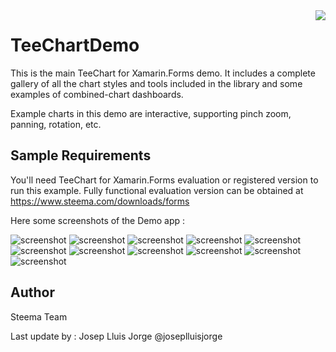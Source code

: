 <a href="https://www.steema.com/product/forms">
<img align="right" src="http://www.teechart.net/img/logos/teechart_forms.png">
</a>

TeeChartDemo
============

This is the main TeeChart for Xamarin.Forms demo. It includes a complete gallery of all the chart styles and tools included in the library and some examples of combined-chart dashboards.

Example charts in this demo are interactive, supporting pinch zoom, panning, rotation, etc.

## Sample Requirements

You'll need TeeChart for Xamarin.Forms evaluation or registered version to run this example. Fully functional evaluation version can be obtained at https://www.steema.com/downloads/forms

Here some screenshots of the Demo app :

![screenshot](https://raw.githubusercontent.com/Steema/teechart-xamarin-forms-samples/master/TeeChartDemo/Screenshots/image1.png "TeeChart for Xamarin.Forms")
![screenshot](https://raw.githubusercontent.com/Steema/teechart-xamarin-forms-samples/master/TeeChartDemo/Screenshots/image2.png "TeeChart for Xamarin.Forms")
![screenshot](https://raw.githubusercontent.com/Steema/teechart-xamarin-forms-samples/master/TeeChartDemo/Screenshots/image3.png "TeeChart for Xamarin.Forms")
![screenshot](https://raw.githubusercontent.com/Steema/teechart-xamarin-forms-samples/master/TeeChartDemo/Screenshots/image4.png "TeeChart for Xamarin.Forms")
![screenshot](https://raw.githubusercontent.com/Steema/teechart-xamarin-forms-samples/master/TeeChartDemo/Screenshots/image5.png "TeeChart for Xamarin.Forms")
![screenshot](https://raw.githubusercontent.com/Steema/teechart-xamarin-forms-samples/master/TeeChartDemo/Screenshots/image6.png "TeeChart for Xamarin.Forms")
![screenshot](https://raw.githubusercontent.com/Steema/teechart-xamarin-forms-samples/master/TeeChartDemo/Screenshots/image7.png "TeeChart for Xamarin.Forms")
![screenshot](https://raw.githubusercontent.com/Steema/teechart-xamarin-forms-samples/master/TeeChartDemo/Screenshots/image8.png "TeeChart for Xamarin.Forms")
![screenshot](https://raw.githubusercontent.com/Steema/teechart-xamarin-forms-samples/master/TeeChartDemo/Screenshots/image9.png "TeeChart for Xamarin.Forms")
![screenshot](https://raw.githubusercontent.com/Steema/teechart-xamarin-forms-samples/master/TeeChartDemo/Screenshots/image10.png "TeeChart for Xamarin.Forms")
![screenshot](https://raw.githubusercontent.com/Steema/teechart-xamarin-forms-samples/master/TeeChartDemo/Screenshots/image11.png "TeeChart for Xamarin.Forms")

## Author

Steema Team

Last update by : 
Josep Lluis Jorge @joseplluisjorge
